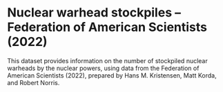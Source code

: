 # Nuclear warhead stockpiles – Federation of American Scientists (2022)

This dataset provides information on the number of stockpiled nuclear warheads by the nuclear powers, using data from the Federation of American Scientists (2022), prepared by Hans M. Kristensen, Matt Korda, and Robert Norris.